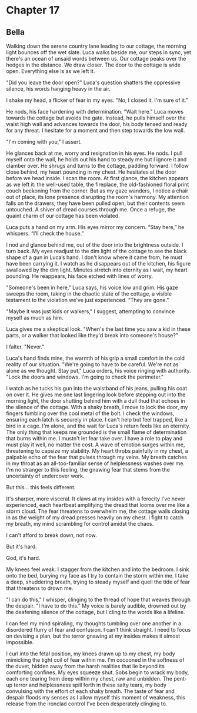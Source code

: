 # Chapter 17
## Bella
 
Walking down the serene country lane leading to our cottage, the morning light bounces off the wet slate. Luca walks beside me, our steps in sync, yet there's an ocean of unsaid words between us. Our cottage peaks over the hedges in the distance. We draw closer. The door to the cottage is wide open. Everything else is as we left it.

"Did you leave the door open?" Luca's question shatters the oppressive silence, his words hanging heavy in the air.
 
I shake my head, a flicker of fear in my eyes. "No, I closed it. I'm sure of it."
 
He nods, his face hardening with determination. "Wait here." Luca moves towards the cottage but avoids the gate. Instead, he pulls himself over the waist high wall and advances towards the door, his body tensed and ready for any threat. I hesitate for a moment and then step towards the low wall. 
 
"I'm coming with you," I assert.
 
He glances back at me, worry and resignation in his eyes. He nods. I pull myself onto the wall, he holds out his hand to steady me but I ignore it and clamber over. He shrugs and turns to the cottage, padding forward. I follow close behind, my heart pounding in my chest. He hesitates at the door before we head inside. I scan the room. At first glance, the kitchen appears as we left it: the well-used table, the fireplace, the old-fashioned floral print couch beckoning from the corner. But as my gaze wanders, I notice a chair out of place, its lone presence disrupting the room's harmony. My attention falls on the drawers; they have been pulled open, but their contents seem untouched. A shiver of dread courses through me. Once a refuge, the quaint charm of our cottage has been violated.
 
Luca puts a hand on my arm. His eyes mirror my concern. “Stay here,” he whispers. “I’ll check the house.” 
 
I nod and glance behind me, out of the door into the brightness outside. I turn back. My eyes readjust to the dim light of the cottage to see the black shape of a gun in Luca’s hand. I don't know where it came from, he must have been carrying it. I watch as he disappears out of the kitchen, his figure swallowed by the dim light. Minutes stretch into eternity as I wait, my heart pounding. He reappears, his face etched with lines of worry.
 
"Someone's been in here," Luca says, his voice low and grim. His gaze sweeps the room, taking in the chaotic state of the cottage, a visible testament to the violation we've just experienced. “They are gone.”
 
"Maybe it was just kids or walkers," I suggest, attempting to convince myself as much as him.
 
Luca gives me a skeptical look. "When's the last time you saw a kid in these parts, or a walker that looked like they'd break into someone's house?"
 
I falter. "Never."
 
Luca's hand finds mine, the warmth of his grip a small comfort in the cold reality of our situation. "We're going to have to be careful. We're not as alone as we thought. Stay put," Luca orders, his voice ringing with authority. "Lock the doors and windows. I'm going to check the perimeter."
 
I watch as he tucks his gun into the waistband of his jeans, pulling his coat on over it. He gives me one last lingering look before stepping out into the morning light, the door shutting behind him with a dull thud that echoes in the silence of the cottage. With a shaky breath, I move to lock the door, my fingers fumbling over the cool metal of the bolt. I check the windows, ensuring each latch is securely in place. I can't help but feel trapped, like a bird in a cage. I'm alone, and the wait for Luca's return feels like an eternity. The only thing that keeps me grounded is the small flame of determination that burns within me. I mustn't let fear take over. I have a role to play and must play it well, no matter the cost. A wave of emotion surges within me, threatening to capsize my stability. My heart throbs painfully in my chest, a palpable echo of the fear that pulses through my veins. My breath catches in my throat as an all-too-familiar sense of helplessness washes over me. I'm no stranger to this feeling, the gnawing fear that stems from the uncertainty of undercover work. 

But this... this feels different. 

It's sharper, more visceral. It claws at my insides with a ferocity I've never experienced, each heartbeat amplifying the dread that looms over me like a storm cloud. The fear threatens to overwhelm me, the cottage walls closing in as the weight of my dread presses heavily on my chest. I fight to catch my breath, my mind scrambling for control amidst the chaos. 

I can't afford to break down, not now.
 
But it's hard. 

God, it's hard. 

My knees feel weak. I stagger from the kitchen and into the bedroom. I sink onto the bed, burying my face as I try to contain the storm within me. I take a deep, shuddering breath, trying to steady myself and quell the tide of fear that threatens to drown me.
 
"I can do this," I whisper, clinging to the thread of hope that weaves through the despair. "I have to do this." My voice is barely audible, drowned out by the deafening silence of the cottage, but I cling to the words like a lifeline.
 
I can feel my mind spiraling, my thoughts tumbling over one another in a disordered flurry of fear and confusion. I can't think straight. I need to focus on devising a plan, but the terror gnawing at my insides makes it almost impossible.

I curl into the fetal position, my knees drawn up to my chest, my body mimicking the tight coil of fear within me. I'm cocooned in the softness of the duvet, hidden away from the harsh realities that lie beyond its comforting confines. My eyes squeeze shut. Sobs begin to wrack my body, each one tearing from deep within my chest, raw and unbidden. The pent-up terror and helplessness spill forth in these salty tears, my body convulsing with the effort of each shaky breath. The taste of fear and despair floods my senses as I allow myself this moment of weakness, this release from the ironclad control I've been desperately clinging to.